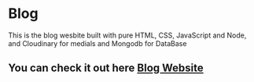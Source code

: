 <h1>Blog</h1>
<p>This is the blog wesbite built with pure HTML, CSS, JavaScript and Node, and Cloudinary for medials and Mongodb for DataBase</p>
<h2>You can check it out here <a href='https://gym-phi-ivory.vercel.app/](https://blog-three-gamma-51.vercel.app/'>Blog Website</a></h2>

